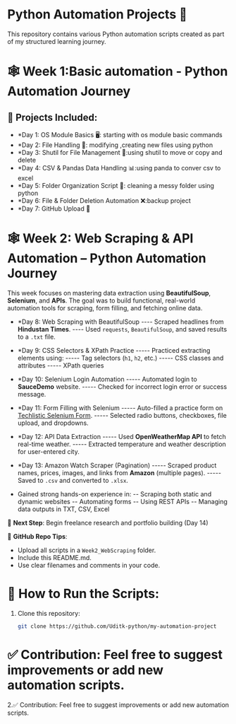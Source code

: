 # Python Automation Projects 🚀

This repository contains various Python automation scripts created as part of my structured learning journey.
# 🕸️ Week 1:Basic automation - Python Automation Journey
## 📌 Projects Included:
- *Day 1: OS Module Basics 🖥️: starting with os module basic commands
- *Day 2: File Handling 📂: modifying ,creating new files using python
- *Day 3: Shutil for File Management 🔄:using shutil to move or copy and delete
- *Day 4: CSV & Pandas Data Handling 📊:using panda to conver csv to excel
- *Day 5: Folder Organization Script 📁: cleaning a messy folder using python
- *Day 6: File & Folder Deletion Automation ❌:backup project
- *Day 7: GitHub Upload 🚀
# 🕸️ Week 2: Web Scraping & API Automation – Python Automation Journey

This week focuses on mastering data extraction using **BeautifulSoup**, **Selenium**, and **APIs**. The goal was to build functional, real-world automation tools for scraping, form filling, and fetching online data.
- *Day 8: Web Scraping with BeautifulSoup
---- Scraped headlines from **Hindustan Times**.
---- Used `requests`, `BeautifulSoup`, and saved results to a `.txt` file.
- *Day 9: CSS Selectors & XPath Practice
----- Practiced extracting elements using:
----- Tag selectors (`h1`, `h2`, etc.)
----- CSS classes and attributes
----- XPath queries
- *Day 10: Selenium Login Automation
----- Automated login to **SauceDemo** website.
----- Checked for incorrect login error or success message.
- *Day 11: Form Filling with Selenium
----- Auto-filled a practice form on [Techlistic Selenium Form](https://www.techlistic.com/p/selenium-practice-form.html).
----- Selected radio buttons, checkboxes, file upload, and dropdowns.
- *Day 12: API Data Extraction
----- Used **OpenWeatherMap API** to fetch real-time weather.
----- Extracted temperature and weather description for user-entered city.
- *Day 13: Amazon Watch Scraper (Pagination)
----- Scraped product names, prices, images, and links from **Amazon** (multiple pages).
----- Saved to `.csv` and converted to `.xlsx`.


- Gained strong hands-on experience in:
-- Scraping both static and dynamic websites
-- Automating forms
-- Using REST APIs
-- Managing data outputs in TXT, CSV, Excel

🔗 **Next Step**: Begin freelance research and portfolio building (Day 14)

📌 **GitHub Repo Tips**:
- Upload all scripts in a `Week2_WebScraping` folder.
- Include this README.md.
- Use clear filenames and comments in your code.

# 🔧 How to Run the Scripts:
1. Clone this repository:
   ```bash
   git clone https://github.com/Uditk-python/my-automation-project
✅ Contribution:
   Feel free to suggest improvements or add new automation scripts. 
=======
2.✅ Contribution:
    Feel free to suggest improvements or add new automation scripts.
